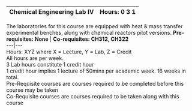 **Chemical Engineering Lab IV** | **Hours: 0 3 1**  
---|---  
The laboratories for this course are equipped with heat & mass transfer experimental benches, along with chemical reactors pilot versions.
**Pre-requisites: None** | **Co-requisites: CH312, CH322**  
---|---  
Hours: XYZ where X = Lecture, Y = Lab, Z = Credit  
All hours are per week.  
3 Lab hours constitute 1 credit hour  
1 credit hour implies 1 lecture of 50mins per academic week. 16 weeks in total.  
Pre-Requisite courses are courses required to be completed before this course may be taken  
Co-Requisite courses are courses required to be taken along with this course
